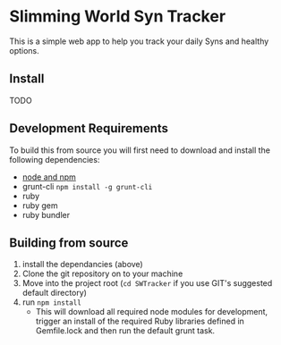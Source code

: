 # Slimming World Syn Tracker

This is a simple web app to help you track your daily Syns and healthy options.


## Install

TODO

## Development Requirements

To build this from source you will first need to download and install the following dependencies:
- [node and npm](http://nodejs.org)
- grunt-cli
	`npm install -g grunt-cli`
- ruby
- ruby gem
- ruby bundler


## Building from source

1. install the dependancies (above)
1. Clone the git repository on to your machine
1. Move into the project root (`cd SWTracker` if you use GIT's suggested default directory)
1. run `npm install`
    - This will download all required node modules for development, trigger an install of the required Ruby libraries defined in Gemfile.lock and then run the default grunt task.
